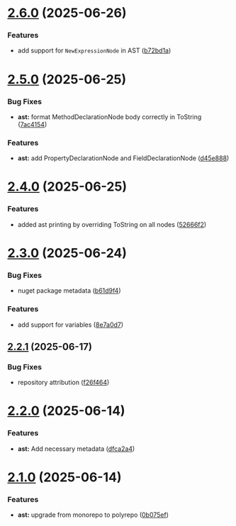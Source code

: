 # [2.6.0](https://github.com/DuncanMcPherson/vectra-ast/compare/v2.5.0...v2.6.0) (2025-06-26)


### Features

* add support for `NewExpressionNode` in AST ([b72bd1a](https://github.com/DuncanMcPherson/vectra-ast/commit/b72bd1a1e18544d262e1fad009c63331ad137369))

# [2.5.0](https://github.com/DuncanMcPherson/vectra-ast/compare/v2.4.0...v2.5.0) (2025-06-25)


### Bug Fixes

* **ast:** format MethodDeclarationNode body correctly in ToString ([7ac4154](https://github.com/DuncanMcPherson/vectra-ast/commit/7ac4154be3cf2da77ddce5cef05572dd728a83e9))


### Features

* **ast:** add PropertyDeclarationNode and FieldDeclarationNode ([d45e888](https://github.com/DuncanMcPherson/vectra-ast/commit/d45e8885ba96a2de5f269888154e83f37db841e4))

# [2.4.0](https://github.com/DuncanMcPherson/vectra-ast/compare/v2.3.0...v2.4.0) (2025-06-25)


### Features

* added ast printing by overriding ToString on all nodes ([52666f2](https://github.com/DuncanMcPherson/vectra-ast/commit/52666f2b99e8adeb4711d37ad67fe8d3a9d70b77))

# [2.3.0](https://github.com/DuncanMcPherson/vectra-ast/compare/v2.2.1...v2.3.0) (2025-06-24)


### Bug Fixes

* nuget package metadata ([b61d9f4](https://github.com/DuncanMcPherson/vectra-ast/commit/b61d9f4b5c73a5285beb63569e5988b4b4cd2613))


### Features

* add support for variables ([8e7a0d7](https://github.com/DuncanMcPherson/vectra-ast/commit/8e7a0d79d0a99809768b9100ca1459719bcfe606))

## [2.2.1](https://github.com/DuncanMcPherson/vectra-ast/compare/v2.2.0...v2.2.1) (2025-06-17)


### Bug Fixes

* repository attribution ([f26f464](https://github.com/DuncanMcPherson/vectra-ast/commit/f26f4642e66f6bd99ea1b9b4125dc83c70e7c3a7))

# [2.2.0](https://github.com/DuncanMcPherson/vectra-ast/compare/v2.1.0...v2.2.0) (2025-06-14)


### Features

* **ast:** Add necessary metadata ([dfca2a4](https://github.com/DuncanMcPherson/vectra-ast/commit/dfca2a4f5f3add87df7336b7d70f8f78e6c1ac04))

# [2.1.0](https://github.com/DuncanMcPherson/vectra-ast/compare/v2.0.0...v2.1.0) (2025-06-14)


### Features

* **ast:** upgrade from monorepo to polyrepo ([0b075ef](https://github.com/DuncanMcPherson/vectra-ast/commit/0b075effc3c9a01014a6742ca0f40a037487f2ac))
